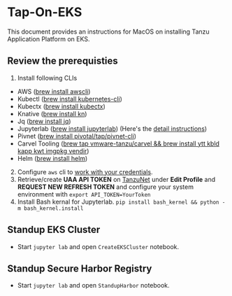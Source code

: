 # Tap-On-EKS
This document provides an instructions for MacOS on installing Tanzu Application Platform on EKS.

## Review the prerequisties
1. Install following CLIs
  - AWS ([brew install awscli](https://formulae.brew.sh/formula/awscli))
  - Kubectl ([brew install kubernetes-cli](https://formulae.brew.sh/formula/kubernetes-cli#default))
  - Kubectx ([brew install kubectx](https://formulae.brew.sh/formula/kubectx#default))
  - Knative ([brew install kn](https://formulae.brew.sh/formula/kn#default))
  - Jq ([brew install jq](https://formulae.brew.sh/formula/jq#default))
  - Jupyterlab ([brew install jupyterlab](https://formulae.brew.sh/formula/jupyterlab#default)) (Here's the [detail instructions](https://medium.com/@iamclement/how-to-install-jupyter-notebook-on-mac-using-homebrew-528c39fd530f))
  - Pivnet ([brew install pivotal/tap/pivnet-cli](https://github.com/pivotal-cf/pivnet-cli))
  - Carvel Tooling ([brew tap vmware-tanzu/carvel && brew install ytt kbld kapp kwt imgpkg vendir](https://github.com/vmware-tanzu/homebrew-carvel))
  - Helm ([brew install helm](https://formulae.brew.sh/formula/helm))

2. Configure `aws` cli to [work with your credentials](https://docs.aws.amazon.com/cli/latest/userguide/cli-configure-files.html).
3. Retrieve/create **UAA API TOKEN** on [TanzuNet](https://network.pivotal.io/) under __Edit Profile__ and __REQUEST NEW REFRESH TOKEN__ and configure your system environment with `export API_TOKEN=YourToken`
4. Install Bash kernal for Jupyterlab.
`pip install bash_kernel && python -m bash_kernel.install`

## Standup EKS Cluster
- Start `jupyter lab` and open `CreateEKSCluster` notebook.

## Standup Secure Harbor Registry
- Start `jupyter lab` and open `StandupHarbor` notebook.
